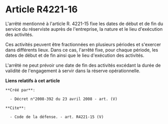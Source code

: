 # Article R4221-16

L'arrêté mentionné à l'article R. 4221-15 fixe les dates de début et de fin du service du réserviste auprès de l'entreprise,
la nature et le lieu d'exécution des activités. 

Ces activités peuvent être fractionnées en plusieurs périodes et s'exercer dans différents lieux. Dans ce cas, l'arrêté fixe,
pour chaque période, les dates de début et de fin ainsi que le lieu d'exécution des activités.

L'arrêté ne peut prévoir une date de fin des activités excédant la durée de validité de l'engagement à servir dans la réserve
opérationnelle.

**Liens relatifs à cet article**

	**Créé par**:

	  - Décret n°2008-392 du 23 avril 2008 - art. (V)

	**Cite**:

	  - Code de la défense. - art. R4221-15 (V)
